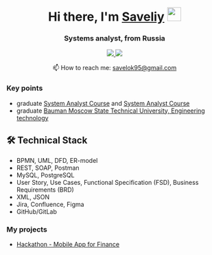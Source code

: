 <h1 align="center">Hi there, I'm <a href="https://www.linkedin.com/in/savely-kozhaev/">Saveliy</a> 
<img src="https://github.com/blackcater/blackcater/raw/main/images/Hi.gif" height="32"/></h1>
<h3 align="center">Systems analyst,  from Russia </h3>

<p align='center'>
   <a href="https://www.linkedin.com/in/savely-kozhaev/" target="_blank">
       <img src="https://img.shields.io/badge/linkedin-%230077B5.svg?&style=for-the-badge&logo=linkedin&logoColor=white"/>
   </a>
   <a href="https://t.me/savelok">
       <img src="https://img.shields.io/badge/Telegram-2CA5E0?style=for-the-badge&logo=telegram&logoColor=white"/>
   </a>
<p align='center'>
   📫 How to reach me: <a href='mailto:savelok95@gmail.com'>savelok95@gmail.com</a>
</p>


### Key points
*   graduate  [System Analyst Course](https://github.com/Savelok/Resume/blob/main/Systems%20analyst%20diploma.jpg) and [System Analyst Course](https://github.com/Savelok/Resume/blob/main/certificate.pdf)
*   graduate [Bauman Moscow State Technical University, Engineering technology](https://bmstu.ru/faculty/mt)

## 🛠 Technical Stack
*   BPMN, UML, DFD, ER-model
*   REST, SOAP, Postman
*   MySQL, PostgreSQL
*   User Story, Use Cases, Functional Specification (FSD), Business Requirements (BRD)
*   XML, JSON
*   Jira, Confluence, Figma
*   GitHub/GitLab

### My projects

* [Hackathon - Mobile App for Finance](https://github.com/Savelok/Resume/tree/main/Hackathon%20-%20Mobile%20App%20for%20Finance)


<div align="center" style="margin: 40px 0">
   <img src="https://komarev.com/ghpvc/?username=Savelok&style=flat-square&color=blue" alt=""/>
   </a>
</div>
